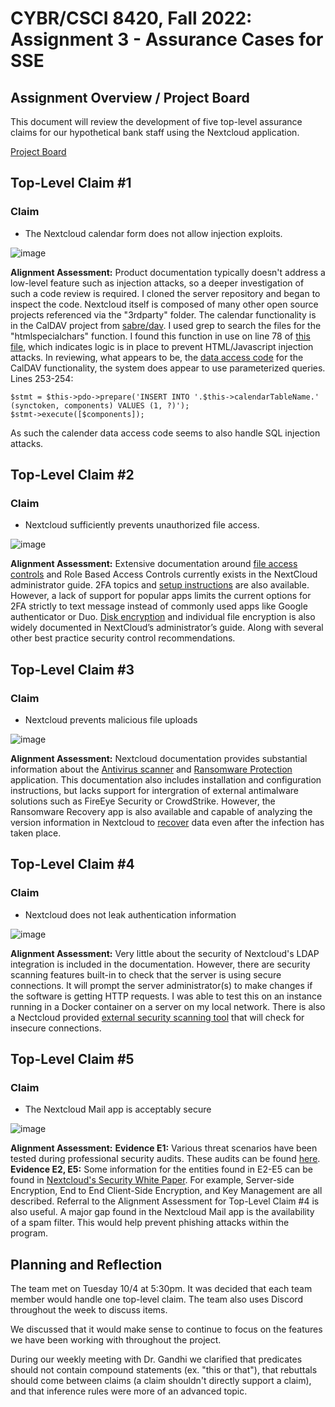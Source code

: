 # CYBR/CSCI 8420, Fall 2022: Assignment 3 - Assurance Cases for SSE


Assignment Overview / Project Board
-
This document will review the development of five top-level assurance claims for our hypothetical bank staff using the Nextcloud application.

[Project Board](https://github.com/orgs/unosec/projects/3)


Top-Level Claim #1
-
### Claim

- The Nextcloud calendar form does not allow injection exploits.

![image](https://github.com/unosec/project/blob/main/images/JSassignment3.png)

**Alignment Assessment:**  Product documentation typically doesn't address a low-level feature such as injection attacks, so a deeper investigation of such a code review is required.  I cloned the server repository and began to inspect the code.  Nextcloud itself is composed of many other open source projects referenced via the "3rdparty" folder.  The calendar functionality is in the CalDAV project from [sabre/dav](https://sabre.io).  I used grep to search the files for the "htmlspecialchars" function.  I found this function in use on line 78 of [this file](https://github.com/nextcloud/3rdparty/blob/master/sabre/dav/lib/DAV/Browser/HtmlOutputHelper.php), which indicates logic is in place to prevent HTML/Javascript injection attacks.  In reviewing, what appears to be, the [data access code](https://github.com/nextcloud/3rdparty/blob/020d0d3892bd3b7296db8ed21448c834d33d5723/sabre/dav/lib/CalDAV/Backend/PDO.php) for the CalDAV functionality, the system does appear to use parameterized queries. Lines 253-254:
``` 
$stmt = $this->pdo->prepare('INSERT INTO '.$this->calendarTableName.' (synctoken, components) VALUES (1, ?)');
$stmt->execute([$components]);
```
As such the calender data access code seems to also handle SQL injection attacks.

  

<!-- https://www.php.net/manual/en/function.htmlspecialchars.php -->

Top-Level Claim #2
-
### Claim
- Nextcloud sufficiently prevents unauthorized file access. 

![image](https://github.com/unosec/project/blob/main/images/Dpetschke-Claim.png)

**Alignment Assessment:**  Extensive documentation around [file access controls](https://docs.nextcloud.com/server/latest/admin_manual/file_workflows/access_control.html) and Role Based Access Controls currently exists in the NextCloud administrator guide. 2FA topics and [setup instructions](https://docs.nextcloud.com/server/latest/admin_manual/configuration_user/two_factor-auth.html) are also available. However, a lack of support for popular apps limits the current options for 2FA strictly to text message instead of commonly used apps like Google authenticator or Duo. [Disk encryption](https://docs.nextcloud.com/server/latest/admin_manual/configuration_files/encryption_configuration.html) and individual file encryption is also widely documented in NextCloud’s administrator’s guide. Along with several other best practice security control recommendations. 


Top-Level Claim #3
-

### Claim
- Nextcloud prevents malicious file uploads

![image](https://github.com/unosec/project/blob/main/images/MalwareProtectionUseCase.png)

**Alignment Assessment:** Nextcloud documentation provides substantial information about the [Antivirus scanner](https://docs.nextcloud.com/server/latest/admin_manual/configuration_server/antivirus_configuration.html) and [Ransomware Protection](https://nextcloud.com/blog/nextcloud-presents-ransomware-protection-app/) application. This documentation also includes installation and configuration instructions, but lacks support for intergration of external antimalware solutions such as FireEye Security or CrowdStrike. However, the Ransomware Recovery app is also available and capable of analyzing the version information in Nextcloud to [recover](https://nextcloud.com/blog/how-nextcloud-helps-protect-against-ransomware/#:~:text=Nextcloud%20uniquely%20offers%20this%20capability,just%20before%20it%20got%20encrypted.) data even after the infection has taken place.


Top-Level Claim #4
-

### Claim
- Nextcloud does not leak authentication information

![image](https://github.com/unosec/project/blob/main/images/LDAPAssuranceCase.drawio.png)

**Alignment Assessment:** Very little about the security of Nextcloud's LDAP integration is included in the documentation. However, there are security scanning features built-in to check that the server is using secure connections. It will prompt the server administrator(s) to make changes if the software is getting HTTP requests. I was able to test this on an instance running in a Docker container on a server on my local network. There is also a Nectcloud provided [external security scanning tool](https://scan.nextcloud.com/) that will check for insecure connections. 


Top-Level Claim #5
-
### Claim
- The Nextcloud Mail app is acceptably secure

![image](https://github.com/unosec/project/blob/main/images/AssuranceCase-LS.png)

**Alignment Assessment:**
**Evidence E1:** Various threat scenarios have been tested during professional security audits. These audits can be found [here](https://github.com/mailvelope/mailvelope/wiki/Security).
**Evidence E2, E5:** Some information for the entities found in E2-E5 can be found in [Nextcloud's Security White Paper](https://github.com/unosec/project/blob/main/security/Security-Whitepaper-WebVersion-072018.pdf). For example, Server-side Encryption, End to End Client-Side Encryption, and Key Management are all described. Referral to the Alignment Assessment for Top-Level Claim #4 is also useful.
A major gap found in the Nextcloud Mail app is the availability of a spam filter. This would help prevent phishing attacks within the program.



Planning and Reflection
-
The team met on Tuesday 10/4 at 5:30pm. It was decided that each team member would handle one top-level claim. The team also uses Discord throughout the week to discuss items.

We discussed that it would make sense to continue to focus on the features we have been working with throughout the project.

During our weekly meeting with Dr. Gandhi we clarified that predicates should not contain compound statements (ex. "this or that"), that rebuttals should come between claims (a claim shouldn't directly support a claim), and that inference rules were more of an advanced topic.
